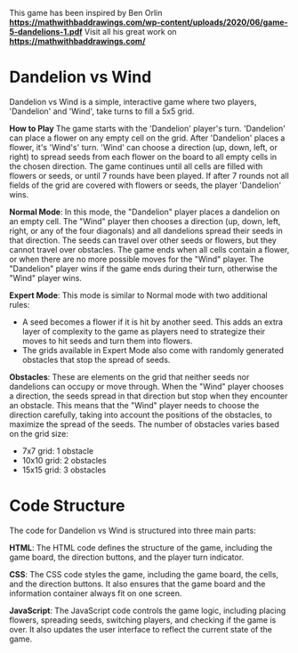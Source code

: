 This game has been inspired by Ben Orlin **https://mathwithbaddrawings.com/wp-content/uploads/2020/06/game-5-dandelions-1.pdf**
Visit all his great work on **https://mathwithbaddrawings.com/** 

# Dandelion vs Wind
Dandelion vs Wind is a simple, interactive game where two players, 'Dandelion' and 'Wind', take turns to fill a 5x5 grid.

**How to Play**
The game starts with the 'Dandelion' player's turn.
'Dandelion' can place a flower on any empty cell on the grid.
After 'Dandelion' places a flower, it's 'Wind's' turn.
'Wind' can choose a direction (up, down, left, or right) to spread seeds from each flower on the board to all empty cells in the chosen direction.
The game continues until all cells are filled with flowers or seeds, or until 7 rounds have been played.
If after 7 rounds not all fields of the grid are covered with flowers or seeds, the player 'Dandelion' wins.

**Normal Mode**: In this mode, the "Dandelion" player places a dandelion on an empty cell. The "Wind" player then chooses a direction (up, down, left, right, or any of the four diagonals) and all dandelions spread their seeds in that direction. The seeds can travel over other seeds or flowers, but they cannot travel over obstacles. The game ends when all cells contain a flower, or when there are no more possible moves for the "Wind" player. The "Dandelion" player wins if the game ends during their turn, otherwise the "Wind" player wins.

**Expert Mode**: This mode is similar to Normal mode with two additional rules: 
- A seed becomes a flower if it is hit by another seed. This adds an extra layer of complexity to the game as players need to strategize their moves to hit seeds and turn them into flowers.
- The grids available in Expert Mode also come with randomly generated obstacles that stop the spread of seeds.

**Obstacles**: These are elements on the grid that neither seeds nor dandelions can occupy or move through. When the "Wind" player chooses a direction, the seeds spread in that direction but stop when they encounter an obstacle. This means that the "Wind" player needs to choose the direction carefully, taking into account the positions of the obstacles, to maximize the spread of the seeds. The number of obstacles varies based on the grid size:

- 7x7 grid: 1 obstacle
- 10x10 grid: 2 obstacles
- 15x15 grid: 3 obstacles




# Code Structure
The code for Dandelion vs Wind is structured into three main parts:

**HTML**: The HTML code defines the structure of the game, including the game board, the direction buttons, and the player turn indicator.

**CSS**: The CSS code styles the game, including the game board, the cells, and the direction buttons. It also ensures that the game board and the information container always fit on one screen.

**JavaScript**: The JavaScript code controls the game logic, including placing flowers, spreading seeds, switching players, and checking if the game is over. It also updates the user interface to reflect the current state of the game.
